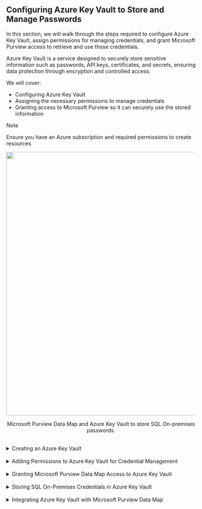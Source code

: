 ## Configuring Azure Key Vault to Store and Manage Passwords

In this section, we will walk through the steps required to configure Azure Key Vault, assign permissions for managing credentials, and grant Microsoft Purview access to retrieve and use those credentials.

Azure Key Vault is a service designed to securely store sensitive information such as passwords, API keys, certificates, and secrets, ensuring data protection through encryption and controlled access.

We will cover:

- Configuring Azure Key Vault
- Assigning the necessary permissions to manage credentials
- Granting access to Microsoft Purview so it can securely use the stored information

>[!NOTE]
> Ensure you have an Azure subscription and required permissions to create resources

<p align="center">
<img src="https://github.com/user-attachments/assets/496be512-c9f1-4f29-8175-6ced5ef86357" width="700"></p>
<p align="center">Microsoft Purview Data Map and Azure Key Vault to store SQL On-premises passwords.</p>

<br>

<details>
<summary>Creating an Azure Key Vault</summary>

In general the steps are:
1. Go to the Azure Portal.
2. Search for Key Vaults and click Create.
3. Fill in the necessary details:
   - Subscription: Select your subscription.
   - Resource Group: Choose an existing one or create a new one.
   - Key Vault Name: Provide a unique name.
   - Region: Select your region.
4. Click Review + Create, and after validation, click Create.

You can see the images below to drive to you through the process. 

![image](https://github.com/user-attachments/assets/8e61d13a-742f-4d92-94e4-37fde8c5bba7)

![image](https://github.com/user-attachments/assets/fc41c77a-149f-490a-b62c-5d8ea33425c5)

![image](https://github.com/user-attachments/assets/7b3739b2-02ae-44f3-befa-074edcb224fa)

![image](https://github.com/user-attachments/assets/7bb432a3-db90-4630-b977-769509b3dbad)

![image](https://github.com/user-attachments/assets/6af97abb-eb6d-4d65-846c-f7aecd26a23d)

![image](https://github.com/user-attachments/assets/ff67f99a-a2dd-4b91-92e8-cf8b61fbb33a)

![image](https://github.com/user-attachments/assets/61ba0767-d879-4789-9650-1d59f81559b9)

![image](https://github.com/user-attachments/assets/27f44682-e57d-41cf-8c15-c15db26cc844)

![image](https://github.com/user-attachments/assets/01d955e7-b370-4fcc-8c0f-90fab8fb0dda)

![image](https://github.com/user-attachments/assets/a6570a1e-e761-4ed8-8120-96d954e98685)

</details>

<br>

<details>
<summary>Adding Permissions to Azure Key Vault for Credential Management</summary>
  
![image](https://github.com/user-attachments/assets/c342f048-88d9-4e5b-8c42-4ba07154d9e6)

![image](https://github.com/user-attachments/assets/6520a378-d8b6-4547-855b-801b61f2c7bb)

![image](https://github.com/user-attachments/assets/06a5bc8f-9ea3-4e15-a57d-b0e4d117c11d)

![image](https://github.com/user-attachments/assets/0f48afb6-4fb7-4ae0-9982-5911b2f48a71)

![image](https://github.com/user-attachments/assets/d0525a29-c52c-40cd-a26c-e2d9908d3aa3)

![image](https://github.com/user-attachments/assets/ac3f3895-4e71-46c1-b6b4-cf501718fb97)

</details>

<br>

<details>
<summary>Granting Microsoft Purview Data Map Access to Azure Key Vault</summary>

![image](https://github.com/user-attachments/assets/d0a243bf-98e6-4b3f-841e-ba705d47e4de)

![image](https://github.com/user-attachments/assets/42eb76fb-3362-4f4b-a261-82cb007265d9)

![image](https://github.com/user-attachments/assets/5300f4f8-0916-440a-887f-e3e8b1f6c504)

![image](https://github.com/user-attachments/assets/a9b8ab88-7ed1-4daf-bda1-33c8c8140e26)

![image](https://github.com/user-attachments/assets/4ae4e801-f95d-4d31-8551-52748061f750)

![image](https://github.com/user-attachments/assets/f3d4a3e9-d540-467f-9cec-65a6d5be6a9f)

</details>

<br>

<details>
<summary>Storing SQL On-Premises Credentials in Azure Key Vault</summary>

![image](https://github.com/user-attachments/assets/6dfee81b-b4f6-48a2-aa5f-aa999d70b696)

![image](https://github.com/user-attachments/assets/4cc42366-086d-4b95-85f1-0db204a9b4c8)

![image](https://github.com/user-attachments/assets/f76021d6-2e4d-4e83-a8a0-46e36af131bf)

![image](https://github.com/user-attachments/assets/bdc83629-44c9-4bcd-a047-212f18a4bd7a)

![image](https://github.com/user-attachments/assets/e1c1f140-63d2-4c2b-91b9-2a27698a8f2c)

</details>

<br>

<details>
<summary>Integrating Azure Key Vault with Microsoft Purview Data Map</summary>

![image](https://github.com/user-attachments/assets/8476e0d6-f4c3-4cfe-8aab-3a6701687444)

![image](https://github.com/user-attachments/assets/34e684b6-bbc0-4c21-9632-102fbf03c8b4)

![image](https://github.com/user-attachments/assets/f9598588-f71c-4d86-a98f-a568609de7a4)

![image](https://github.com/user-attachments/assets/ec80dad1-04bf-4176-b8d1-21a8e9eba8b7)

</details>

<br><br>
